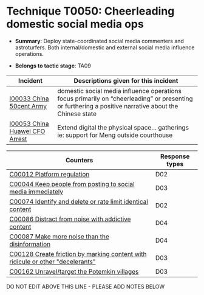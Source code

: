 # Technique T0050: Cheerleading domestic social media ops

* **Summary**: Deploy state-coordinated social media commenters and astroturfers. Both internal/domestic and external social media influence operations.

* **Belongs to tactic stage**: TA09


| Incident | Descriptions given for this incident |
| -------- | -------------------- |
| [I00033 China 50cent Army](../incidents/I00033.md) | domestic social media influence operations focus primarily on “cheerleading” or presenting or furthering a positive narrative about the Chinese state |
| [I00053 China Huawei CFO Arrest](../incidents/I00053.md) | Extend digital the physical space… gatherings ie: support for Meng outside courthouse |



| Counters | Response types |
| -------- | -------------- |
| [C00012 Platform regulation](../counters/C00012.md) | D02 |
| [C00044 Keep people from posting to social media immediately](../counters/C00044.md) | D03 |
| [C00074 Identify and delete or rate limit identical content](../counters/C00074.md) | D02 |
| [C00086 Distract from noise with addictive content](../counters/C00086.md) | D04 |
| [C00087 Make more noise than the disinformation](../counters/C00087.md) | D04 |
| [C00128 Create friction by marking content with ridicule or other "decelerants"](../counters/C00128.md) | D03 |
| [C00162 Unravel/target the Potemkin villages](../counters/C00162.md) | D03 |


DO NOT EDIT ABOVE THIS LINE - PLEASE ADD NOTES BELOW